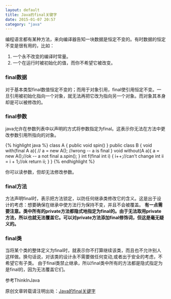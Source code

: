 ```yaml
---
layout: default
title: Java的final关键字
date: 2015-01-07 20:57
category: "java"
---
```


编程语言都有某种方法，来向编译器告知一块数据是恒定不变的。有时数据的恒定不变是很有用的，比如：

1. 一个永不改变的编译时常量。
2. 一个在运行时被初始化的值，而你不希望它被改变。

### final数据
对于基本类型final数值恒定不变的；而用于对象引用，final使引用恒定不变。一旦引用被初始化指向一个对象，就无法再把它改为指向另一个对象。而对象其本身却是可以被修改的。

### final参数
java允许在参数列表中以声明的方式将参数指定为final。这表示你无法在方法中更改参数引用所指向的对象。

{% highlight java %}
class A {
	public void spin()
}
public class B {
	void with(final A a){
		// a = new A(); //wrong -- a is final
	}
	void without(A a){
		a = new A();//ok -- a not final
		a.spin();
	}
	int f(final int i) {
		i++;//can't change
		int ii = i + 1;//ok
		return ii;
	}
}
{% endhighlight %}


你可以读参数，但却无法修改参数。

### final方法
方法声明final时，表示把方法锁定，以防任何继承类修改它的含义。这是出于设计的考虑：想要确保在继承中使方法行为保持不变，并且不会被覆盖。
**有一点需要注意。类中所有的private方法都隐式地指定为final的。由于无法取用private方法，所以也就无法覆盖它。可以对private方法添加final修饰词，但这是毫无疑义的。**

### final类
当将某个类的整体定义为final时，就表示你不打算继续该类，而且也不允许别人这样做。换句话说，对该类的设计永不需要做任何变动,或者出于安全的考虑，不希望它有子类。
由于final类禁止继承，所以final类中所有的方法都是隐式指定为是final的，因为无法覆盖它们。

参考ThinkInJava

原创文章转载请注明出处：[Java的final关键字](http://www.9leg.com/java/2015/01/07/final-keyword.html)

